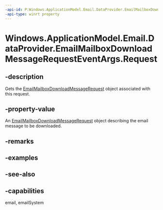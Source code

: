 ```yaml
---
-api-id: P:Windows.ApplicationModel.Email.DataProvider.EmailMailboxDownloadMessageRequestEventArgs.Request
-api-type: winrt property
---
```


<!-- Property syntax
public Windows.ApplicationModel.Email.DataProvider.EmailMailboxDownloadMessageRequest Request { get; }
-->

# Windows.ApplicationModel.Email.DataProvider.EmailMailboxDownloadMessageRequestEventArgs.Request

## -description
Gets the [EmailMailboxDownloadMessageRequest](emailmailboxdownloadmessagerequest.md) object associated with this request.

## -property-value
An [EmailMailboxDownloadMessageRequest](emailmailboxdownloadmessagerequest.md) object describing the email message to be downloaded.

## -remarks

## -examples

## -see-also

## -capabilities
email, emailSystem

